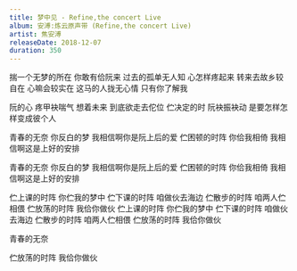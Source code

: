 ```yaml
---
title: 梦中见 - Refine,the concert Live
album: 安溥:炼云原声带 (Refine,the concert Live)
artist: 焦安溥
releaseDate: 2018-12-07
duration: 350
---
```

揣一个无梦的所在
你敢有佮阮来
过去的孤单无人知
心怎样疼起来
转来去故乡较自在
心嘛会较实在
这马的人拢无心情
只有你了解我

阮的心
疼甲袂喘气
想着未来
到底欲走去佗位
伫决定的时
阮袂振袂动
是要怎样怎样变成彼个人

青春的无奈
你反白的梦
我相信啊你是阮上后的爱
伫困顿的时阵
你佮我相倚
我相信啊这是上好的安排

青春的无奈
你反白的梦
我相信啊你是阮上后的爱
伫困顿的时阵
你佮我相倚
我相信啊这是上好的安排

伫上课的时阵
你伫我的梦中
伫下课的时阵
咱做伙去海边
伫散步的时阵
咱两人伫相偎
伫放荡的时阵
我佮你做伙
伫上课的时阵
你伫我的梦中
伫下课的时阵
咱做伙去海边
伫散步的时阵
咱两人伫相偎
伫放荡的时阵
我佮你做伙

青春的无奈

伫放荡的时阵
我佮你做伙
